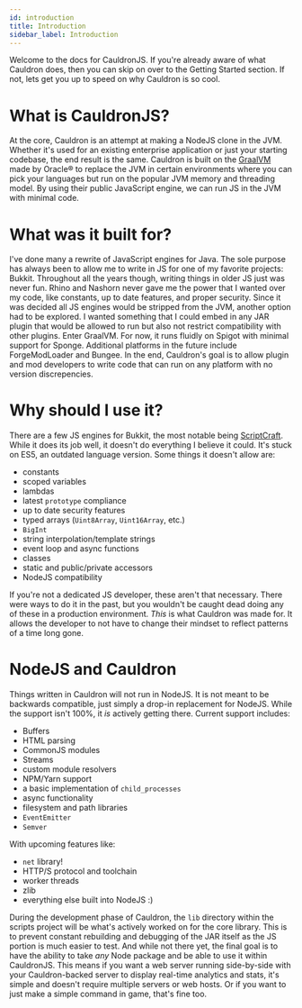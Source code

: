 ```yaml
---
id: introduction
title: Introduction
sidebar_label: Introduction
---
```


Welcome to the docs for CauldronJS. If you're already aware of what Cauldron does, then you can skip on over to the Getting Started section. If not, lets get you up to speed on why Cauldron is so cool.

# What is CauldronJS?

At the core, Cauldron is an attempt at making a NodeJS clone in the JVM. Whether it's used for an existing enterprise application or just your starting codebase, the end result is the same. Cauldron is built on the [GraalVM](https://www.graalvm.org/) made by Oracle&reg; to replace the JVM in certain environments where you can pick your languages but run on the popular JVM memory and threading model. By using their public JavaScript engine, we can run JS in the JVM with minimal code.

# What was it built for?

I've done many a rewrite of JavaScript engines for Java. The sole purpose has always been to allow me to write in JS for one of my favorite projects: Bukkit. Throughout all the years though, writing things in older JS just was never fun. Rhino and Nashorn never gave me the power that I wanted over my code, like constants, up to date features, and proper security. Since it was decided all JS engines would be stripped from the JVM, another option had to be explored. I wanted something that I could embed in any JAR plugin that would be allowed to run but also not restrict compatibility with other plugins. Enter GraalVM. For now, it runs fluidly on Spigot with minimal support for Sponge. Additional platforms in the future include ForgeModLoader and Bungee. In the end, Cauldron's goal is to allow plugin and mod developers to write code that can run on any platform with no version discrepencies.

# Why should I use it?

There are a few JS engines for Bukkit, the most notable being [ScriptCraft](http://scriptcraft.net/). While it does its job well, it doesn't do everything I believe it could. It's stuck on ES5, an outdated language version. Some things it doesn't allow are:

- constants
- scoped variables
- lambdas
- latest `prototype` compliance
- up to date security features
- typed arrays (`Uint8Array`, `Uint16Array`, etc.)
- `BigInt`
- string interpolation/template strings
- event loop and async functions
- classes
- static and public/private accessors
- NodeJS compatibility

If you're not a dedicated JS developer, these aren't that necessary. There were ways to do it in the past, but you wouldn't be caught dead doing any of these in a production environment. _This_ is what Cauldron was made for. It allows the developer to not have to change their mindset to reflect patterns of a time long gone.

# NodeJS and Cauldron

Things written in Cauldron will not run in NodeJS. It is not meant to be backwards compatible, just simply a drop-in replacement for NodeJS. While the support isn't 100%, it _is_ actively getting there. Current support includes:

- Buffers
- HTML parsing
- CommonJS modules
- Streams
- custom module resolvers
- NPM/Yarn support
- a basic implementation of `child_processes`
- async functionality
- filesystem and path libraries
- `EventEmitter`
- `Semver`

With upcoming features like:

- `net` library!
- HTTP/S protocol and toolchain
- worker threads
- zlib
- everything else built into NodeJS :)

During the development phase of Cauldron, the `lib` directory within the scripts project will be what's actively worked on for the core library. This is to prevent constant rebuilding and debugging of the JAR itself as the JS portion is much easier to test. And while not there yet, the final goal is to have the ability to take _any_ Node package and be able to use it within CauldronJS. This means if you want a web server running side-by-side with your Cauldron-backed server to display real-time analytics and stats, it's simple and doesn't require multiple servers or web hosts. Or if you want to just make a simple command in game, that's fine too.
